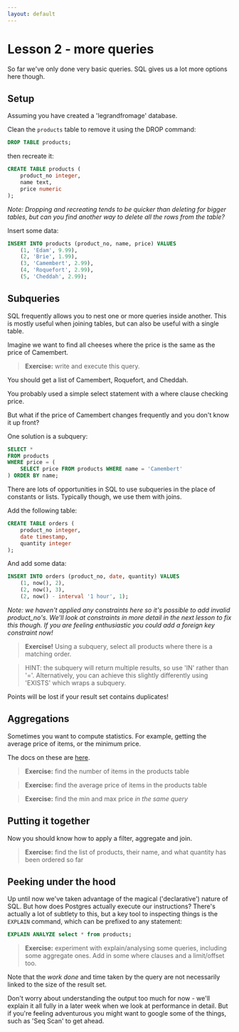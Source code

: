 ```yaml
---
layout: default
---
```


# Lesson 2 - more queries

So far we've only done very basic queries. SQL gives us a lot more
options here though.

## Setup

Assuming you have created a 'legrandfromage' database.

Clean the `products` table to remove it using the DROP command:

```sql
DROP TABLE products;
```

then recreate it:

```sql
CREATE TABLE products (
    product_no integer,
    name text,
    price numeric
);
```

*Note: Dropping and recreating tends to be quicker than deleting for bigger
tables, but can you find another way to delete all the rows from the table?*

Insert some data:

```sql
INSERT INTO products (product_no, name, price) VALUES
    (1, 'Edam', 9.99),
    (2, 'Brie', 1.99),
    (3, 'Camembert', 2.99),
    (4, 'Roquefort', 2.99),
    (5, 'Cheddah', 2.99);
```

## Subqueries

SQL frequently allows you to nest one or more queries inside
another. This is mostly useful when joining tables, but can also be
useful with a single table.

Imagine we want to find all cheeses where the price is the same as the
price of Camembert.

>**Exercise:** write and execute this query.

You should get a list of Camembert, Roquefort, and Cheddah.

You probably used a simple select statement with a where clause
checking price.

But what if the price of Camembert changes frequently and you don't know
it up front?

One solution is a subquery:

```sql
SELECT *
FROM products
WHERE price = (
    SELECT price FROM products WHERE name = 'Camembert'
) ORDER BY name;
```

There are lots of opportunities in SQL to use subqueries in the place
of constants or lists. Typically though, we use them with joins.

Add the following table:

```sql
CREATE TABLE orders (
    product_no integer,
    date timestamp,
    quantity integer
);
```

And add some data:

```sql
INSERT INTO orders (product_no, date, quantity) VALUES
    (1, now(), 2),
    (2, now(), 3),
    (2, now() - interval '1 hour', 1);
```

*Note: we haven't applied any constraints here so it's possible to add
invalid product_no's. We'll look at constraints in more detail in the
next lesson to fix this though. If you are feeling enthusiastic you
could add a foreign key constraint now!*

>**Exercise!** Using a subquery, select all products where there is a
>matching order.

>HINT: the subquery will return multiple results, so use 'IN' rather
>than '='. Alternatively, you can achieve this slightly differently
>using 'EXISTS' which wraps a subquery.

Points will be lost if your result set contains duplicates!

## Aggregations

Sometimes you want to compute statistics. For example, getting the
average price of items, or the minimum price.

The docs on these are
[here](https://www.postgresql.org/docs/current/static/functions-aggregate.html).

>**Exercise:** find the number of items in the products table

>**Exercise:** find the average price of items in the products table

>**Exercise:** find the min and max price *in the same query*

## Putting it together

Now you should know how to apply a filter, aggregate and join.

>**Exercise:** find the list of products, their name, and what quantity has been ordered so far

## Peeking under the hood

Up until now we've taken advantage of the magical ('declarative')
nature of SQL. But how does Postgres actually execute our
instructions? There's actually a lot of subtlety to this, but a key
tool to inspecting things is the `EXPLAIN` command, which can be
prefixed to any statement:

```sql
EXPLAIN ANALYZE select * from products;
```

>**Exercise:** experiment with explain/analysing some queries,
>including some aggregate ones. Add in some where clauses and a
>limit/offset too.

Note that the *work done* and time taken by the query are not
necessarily linked to the size of the result set.

Don't worry about understanding the output too much for now - we'll
explain it all fully in a later week when we look at performance in
detail. But if you're feeling adventurous you might want to google
some of the things, such as 'Seq Scan' to get ahead.
